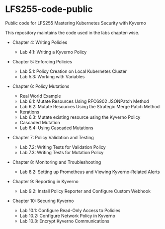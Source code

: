 # LFS255-code-public
Public code for LFS255 Mastering Kubernetes Security with Kyverno

This repository maintains the code used in the labs chapter-wise.

* Chapter 4: Writing Policies
    * Lab 4.1: Writing a Kyverno Policy

* Chapter 5: Enforcing Policies
    * Lab 5.1: Policy Creation on Local Kubernetes Cluster
    * Lab 5.3: Working with Variables

* Chapter 6: Policy Mutations
    * Real World Example
    * Lab 6.1: Mutate Resources Using RFC6902 JSONPatch Method
    * Lab 6.2: Mutate Resources Using the Strategic Merge Patch Method
    * Iterations
    * Lab 6.3: Mutate existing resource using the Kyverno Policy
    * Cascaded Mutation
    * Lab 6.4: Using Cascaded Mutations

* Chapter 7: Policy Validation and Testing
    * Lab 7.2: Writing Tests for Validation Policy
    * Lab 7.3: Writing Tests for Mutation Policy

* Chapter 8: Monitoring and Troubleshooting
    * Lab 8.2: Setting up Prometheus and Viewing Kyverno-Related Alerts

* Chapter 9: Reporting in Kyverno
    * Lab 9.2: Install Policy Reporter and Configure Custom Webhook

* Chapter 10: Securing Kyverno
    * Lab 10.1: Configure Read-Only Access to Policies
    * Lab 10.2: Configure Network Policy in Kyverno
    * Lab 10.3: Encrypt Kyverno Communications
